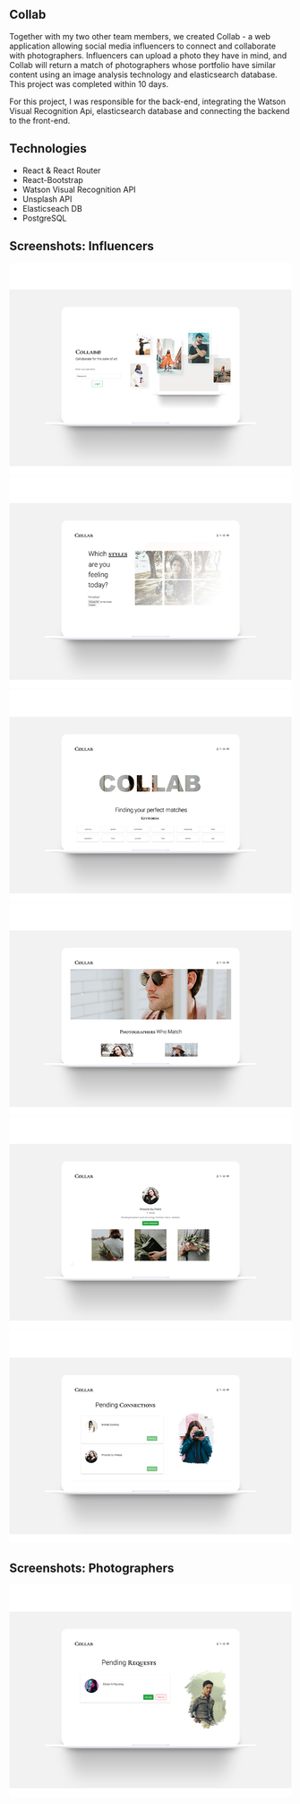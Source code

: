 ## Collab

Together with my two other team members, we created Collab - a web application allowing social media influencers to connect and collaborate with photographers. Influencers can upload a photo they have in mind, and Collab will return a match of photographers whose portfolio have similar content using an image analysis technology and elasticsearch database. This project was completed within 10 days.

For this project, I was responsible for the back-end, integrating the Watson Visual Recognition Api, elasticsearch database and connecting the backend to the front-end.

## Technologies 
- React & React Router
- React-Bootstrap
- Watson Visual Recognition API
- Unsplash API
- Elasticseach DB
- PostgreSQL

## Screenshots: Influencers
!["Collab Homepage"](https://github.com/kencancode/collab/blob/master/docs/collab-homepage.jpg)
!["Collab Upload"](https://github.com/kencancode/collab/blob/master/docs/collab-upload.jpg)
!["Collab Keywords"](https://github.com/kencancode/collab/blob/master/docs/collab-keywords.jpg)
!["Collab Matches"](https://github.com/kencancode/collab/blob/master/docs/collab-match.jpg)
!["Collab Portfolio"](https://github.com/kencancode/collab/blob/master/docs/collab-results.jpg)
!["Collab Requests Sent"](https://github.com/kencancode/collab/blob/master/docs/collab-req.jpg)


## Screenshots: Photographers
!["Collab Accept/Decline"](https://github.com/kencancode/collab/blob/master/docs/collab-pending.jpg)
